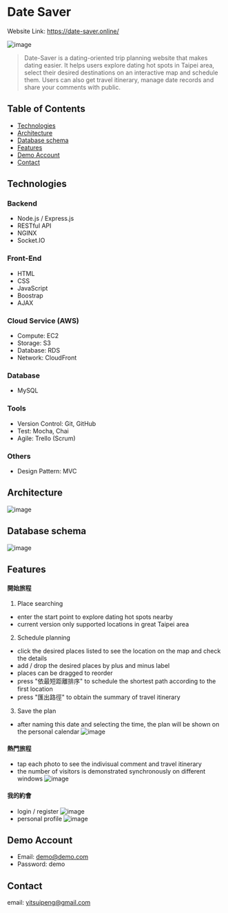 # Date Saver
Website Link: https://date-saver.online/

![image](https://s3-ap-northeast-1.amazonaws.com/stylisherin.site/date-saver/readme/index-static.PNG)
> Date-Saver is a dating-oriented trip planning website that makes dating easier.
> It helps users explore dating hot spots in Taipei area, select their desired destinations on an interactive map and schedule them.
> Users can also get travel itinerary, manage date records and share your comments with public.

## Table of Contents
<ul>
  <li>
    <a href="#Technologies">Technologies</a>
  </li>
  <li>
    <a href="#Architecture">Architecture</a>
  </li>
  <li>
    <a href="#Database schema">Database schema</a>
  </li>
  <li>
    <a href="#Features">Features</a>
  </li>
  <li>
    <a href="#Demo Account">Demo Account</a>
  </li>
  <li>
    <a href="#Contact">Contact</a>
  </li>
</ul>

## Technologies
### Backend
- Node.js / Express.js
- RESTful API
- NGINX
- Socket.IO
### Front-End
- HTML
- CSS
- JavaScript
- Boostrap
- AJAX
### Cloud Service (AWS)
- Compute: EC2
- Storage: S3
- Database: RDS
- Network: CloudFront
### Database
- MySQL
### Tools
- Version Control: Git, GitHub
- Test: Mocha, Chai
- Agile: Trello (Scrum)
### Others
- Design Pattern: MVC

## Architecture
![image](https://s3-ap-northeast-1.amazonaws.com/stylisherin.site/date-saver/readme/workflow.png)

## Database schema
![image](https://s3-ap-northeast-1.amazonaws.com/stylisherin.site/date-saver/readme/structure.PNG)

## Features
#### 開始旅程
1. Place searching
- enter the start point to explore dating hot spots nearby
- current version only supported locations in great Taipei area
2. Schedule planning
- click the desired places listed to see the location on the map and check the details
- add / drop the desired places by plus and minus label
- places can be dragged to reorder
- press "依最短距離排序" to schedule the shortest path according to the first location
- press "匯出路徑" to obtain the summary of travel itinerary
3. Save the plan
- after naming this date and selecting the time, the plan will be shown on the personal calendar
![image](https://github.com/yitsuipeng/resume/blob/master/v2.3.gif)

#### 熱門旅程
- tap each photo to see the indivisual comment and travel itinerary
- the number of visitors is demonstrated synchronously on different windows
![image](https://s3-ap-northeast-1.amazonaws.com/stylisherin.site/date-saver/readme/hot.PNG)

#### 我的約會
- login / register
![image](https://s3-ap-northeast-1.amazonaws.com/stylisherin.site/date-saver/readme/sign_new.PNG)
- personal profile
![image](https://s3-ap-northeast-1.amazonaws.com/stylisherin.site/date-saver/readme/profile.PNG)

## Demo Account
- Email: demo@demo.com
- Password: demo

## Contact
email: yitsuipeng@gmail.com
